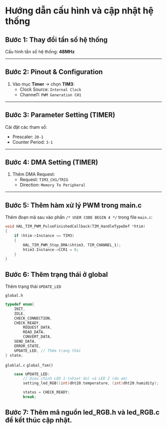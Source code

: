 # Hướng dẫn cấu hình và cập nhật hệ thống

## Bước 1: Thay đổi tần số hệ thống
Cấu hình tần số hệ thống: **48MHz**

---

## Bước 2: Pinout & Configuration
1. Vào mục **Timer** -> chọn **TIM3**:
   - Clock Source: `Internal Clock`
   - Channel1: `PWM Generation CH1`

---

## Bước 3: Parameter Setting (TIMER)
Cài đặt các tham số:
- Prescaler: `20-1`
- Counter Period: `3-1`

---

## Bước 4: DMA Setting (TIMER)
1. Thêm DMA Request:
   - Request: `TIM3_CH1/TRIG`
   - Direction: `Memory To Peripheral`

---

## Bước 5: Thêm hàm xử lý PWM trong main.c

Thêm đoạn mã sau vào phần `/* USER CODE BEGIN 4 */` trong file `main.c`:

```c
void HAL_TIM_PWM_PulseFinishedCallback(TIM_HandleTypeDef *htim)
{
    if (htim->Instance == TIM3)
    {
        HAL_TIM_PWM_Stop_DMA(&htim3, TIM_CHANNEL_1);
        htim3.Instance->CCR1 = 0;
    }
}
```

## Bước 6: Thêm trạng thái ở global
Thêm trạng thái `UPDATE_LED`

`global.h`
```c
typedef enum{
	INIT,
	IDLE,
	CHECK_CONNECTION,
	CHECK_READY,
    	REQUEST_DATA,
    	READ_DATA,
    	CONVERT_DATA,
	SEND_DATA,
	ERROR_STATE,
	UPDATE_LED, // Thêm trạng thái
} state;
```
`globlal.c`
`global_fsm()`
```c
	case UPDATE_LED:
	    // Dieu chinh LED 1 (nhiet do) và LED 2 (do am)
	    setting_led_RGB((int)dht20.temperature, (int)dht20.humidity);

	    status = CHECK_READY;
	    break;
```
## Bước 7: Thêm mã nguồn led_RGB.h và led_RGB.c để kết thúc cập nhật.

